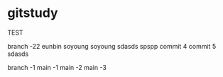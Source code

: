 # gitstudy
TEST

branch -22
eunbin
soyoung
soyoung
sdasds
spspp
commit 4
commit 5
sdasds

branch -1
main -1
main -2
main -3
